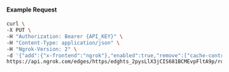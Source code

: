 <!-- Code generated for API Clients. DO NOT EDIT. -->

#### Example Request

```bash
curl \
-X PUT \
-H "Authorization: Bearer {API_KEY}" \
-H "Content-Type: application/json" \
-H "Ngrok-Version: 2" \
-d '{"add":{"x-frontend":"ngrok"},"enabled":true,"remove":["cache-control"]}' \
https://api.ngrok.com/edges/https/edghts_2pysLlX3jCIS681BCMEvpFltA9p/routes/edghtsrt_2pysLhBQzZ0qXkvYZo0HniUw5E1/request_headers
```
